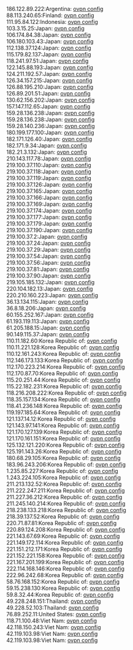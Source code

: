 186.122.89.222:Argentina: [ovpn config](vpn/186_122_89_222.ovpn)  
88.113.240.65:Finland: [ovpn config](vpn/88_113_240_65.ovpn)  
111.95.84.122:Indonesia: [ovpn config](vpn/111_95_84_122.ovpn)  
103.3.15.25:Japan: [ovpn config](vpn/103_3_15_25.ovpn)  
106.174.84.38:Japan: [ovpn config](vpn/106_174_84_38.ovpn)  
106.180.103.43:Japan: [ovpn config](vpn/106_180_103_43.ovpn)  
112.138.37.124:Japan: [ovpn config](vpn/112_138_37_124.ovpn)  
115.179.82.137:Japan: [ovpn config](vpn/115_179_82_137.ovpn)  
118.241.97.51:Japan: [ovpn config](vpn/118_241_97_51.ovpn)  
122.145.88.193:Japan: [ovpn config](vpn/122_145_88_193.ovpn)  
124.211.192.57:Japan: [ovpn config](vpn/124_211_192_57.ovpn)  
126.34.157.215:Japan: [ovpn config](vpn/126_34_157_215.ovpn)  
126.88.195.210:Japan: [ovpn config](vpn/126_88_195_210.ovpn)  
126.89.201.51:Japan: [ovpn config](vpn/126_89_201_51.ovpn)  
130.62.156.202:Japan: [ovpn config](vpn/130_62_156_202.ovpn)  
157.147.112.65:Japan: [ovpn config](vpn/157_147_112_65.ovpn)  
159.28.136.238:Japan: [ovpn config](vpn/159_28_136_238.ovpn)  
159.28.136.238:Japan: [ovpn config](vpn/159_28_136_238.ovpn)  
159.28.140.236:Japan: [ovpn config](vpn/159_28_140_236.ovpn)  
180.199.177.100:Japan: [ovpn config](vpn/180_199_177_100.ovpn)  
182.171.126.40:Japan: [ovpn config](vpn/182_171_126_40.ovpn)  
182.171.9.34:Japan: [ovpn config](vpn/182_171_9_34.ovpn)  
182.21.3.132:Japan: [ovpn config](vpn/182_21_3_132.ovpn)  
210.143.117.78:Japan: [ovpn config](vpn/210_143_117_78.ovpn)  
219.100.37.110:Japan: [ovpn config](vpn/219_100_37_110.ovpn)  
219.100.37.118:Japan: [ovpn config](vpn/219_100_37_118.ovpn)  
219.100.37.119:Japan: [ovpn config](vpn/219_100_37_119.ovpn)  
219.100.37.126:Japan: [ovpn config](vpn/219_100_37_126.ovpn)  
219.100.37.165:Japan: [ovpn config](vpn/219_100_37_165.ovpn)  
219.100.37.166:Japan: [ovpn config](vpn/219_100_37_166.ovpn)  
219.100.37.169:Japan: [ovpn config](vpn/219_100_37_169.ovpn)  
219.100.37.174:Japan: [ovpn config](vpn/219_100_37_174.ovpn)  
219.100.37.177:Japan: [ovpn config](vpn/219_100_37_177.ovpn)  
219.100.37.179:Japan: [ovpn config](vpn/219_100_37_179.ovpn)  
219.100.37.190:Japan: [ovpn config](vpn/219_100_37_190.ovpn)  
219.100.37.2:Japan: [ovpn config](vpn/219_100_37_2.ovpn)  
219.100.37.24:Japan: [ovpn config](vpn/219_100_37_24.ovpn)  
219.100.37.29:Japan: [ovpn config](vpn/219_100_37_29.ovpn)  
219.100.37.54:Japan: [ovpn config](vpn/219_100_37_54.ovpn)  
219.100.37.56:Japan: [ovpn config](vpn/219_100_37_56.ovpn)  
219.100.37.81:Japan: [ovpn config](vpn/219_100_37_81.ovpn)  
219.100.37.90:Japan: [ovpn config](vpn/219_100_37_90.ovpn)  
219.105.185.132:Japan: [ovpn config](vpn/219_105_185_132.ovpn)  
220.104.182.13:Japan: [ovpn config](vpn/220_104_182_13.ovpn)  
220.210.160.223:Japan: [ovpn config](vpn/220_210_160_223.ovpn)  
36.13.134.115:Japan: [ovpn config](vpn/36_13_134_115.ovpn)  
36.8.18.206:Japan: [ovpn config](vpn/36_8_18_206.ovpn)  
60.155.252.167:Japan: [ovpn config](vpn/60_155_252_167.ovpn)  
61.193.119.113:Japan: [ovpn config](vpn/61_193_119_113.ovpn)  
61.205.188.15:Japan: [ovpn config](vpn/61_205_188_15.ovpn)  
90.149.115.37:Japan: [ovpn config](vpn/90_149_115_37.ovpn)  
110.11.182.60:Korea Republic of: [ovpn config](vpn/110_11_182_60.ovpn)  
110.11.221.128:Korea Republic of: [ovpn config](vpn/110_11_221_128.ovpn)  
110.12.161.243:Korea Republic of: [ovpn config](vpn/110_12_161_243.ovpn)  
112.146.173.133:Korea Republic of: [ovpn config](vpn/112_146_173_133.ovpn)  
112.170.223.214:Korea Republic of: [ovpn config](vpn/112_170_223_214.ovpn)  
112.170.87.70:Korea Republic of: [ovpn config](vpn/112_170_87_70.ovpn)  
115.20.251.44:Korea Republic of: [ovpn config](vpn/115_20_251_44.ovpn)  
115.22.182.231:Korea Republic of: [ovpn config](vpn/115_22_182_231.ovpn)  
118.216.208.222:Korea Republic of: [ovpn config](vpn/118_216_208_222.ovpn)  
118.35.157.134:Korea Republic of: [ovpn config](vpn/118_35_157_134.ovpn)  
118.41.236.148:Korea Republic of: [ovpn config](vpn/118_41_236_148.ovpn)  
119.197.185.64:Korea Republic of: [ovpn config](vpn/119_197_185_64.ovpn)  
121.137.14.12:Korea Republic of: [ovpn config](vpn/121_137_14_12.ovpn)  
121.143.97.141:Korea Republic of: [ovpn config](vpn/121_143_97_141.ovpn)  
121.170.127.139:Korea Republic of: [ovpn config](vpn/121_170_127_139.ovpn)  
121.170.161.151:Korea Republic of: [ovpn config](vpn/121_170_161_151.ovpn)  
125.132.121.220:Korea Republic of: [ovpn config](vpn/125_132_121_220.ovpn)  
125.191.143.26:Korea Republic of: [ovpn config](vpn/125_191_143_26.ovpn)  
180.68.29.105:Korea Republic of: [ovpn config](vpn/180_68_29_105.ovpn)  
183.96.243.206:Korea Republic of: [ovpn config](vpn/183_96_243_206.ovpn)  
1.235.85.227:Korea Republic of: [ovpn config](vpn/1_235_85_227.ovpn)  
1.243.224.105:Korea Republic of: [ovpn config](vpn/1_243_224_105.ovpn)  
211.213.132.52:Korea Republic of: [ovpn config](vpn/211_213_132_52.ovpn)  
211.222.247.211:Korea Republic of: [ovpn config](vpn/211_222_247_211.ovpn)  
211.227.36.212:Korea Republic of: [ovpn config](vpn/211_227_36_212.ovpn)  
211.245.140.214:Korea Republic of: [ovpn config](vpn/211_245_140_214.ovpn)  
218.238.133.218:Korea Republic of: [ovpn config](vpn/218_238_133_218.ovpn)  
218.39.137.52:Korea Republic of: [ovpn config](vpn/218_39_137_52.ovpn)  
220.71.87.81:Korea Republic of: [ovpn config](vpn/220_71_87_81.ovpn)  
220.89.124.208:Korea Republic of: [ovpn config](vpn/220_89_124_208.ovpn)  
221.143.67.69:Korea Republic of: [ovpn config](vpn/221_143_67_69.ovpn)  
221.149.172.114:Korea Republic of: [ovpn config](vpn/221_149_172_114.ovpn)  
221.151.212.171:Korea Republic of: [ovpn config](vpn/221_151_212_171.ovpn)  
221.152.221.158:Korea Republic of: [ovpn config](vpn/221_152_221_158.ovpn)  
221.167.201.199:Korea Republic of: [ovpn config](vpn/221_167_201_199.ovpn)  
222.114.168.146:Korea Republic of: [ovpn config](vpn/222_114_168_146.ovpn)  
222.96.242.68:Korea Republic of: [ovpn config](vpn/222_96_242_68.ovpn)  
58.76.168.152:Korea Republic of: [ovpn config](vpn/58_76_168_152.ovpn)  
59.15.238.130:Korea Republic of: [ovpn config](vpn/59_15_238_130.ovpn)  
59.8.32.44:Korea Republic of: [ovpn config](vpn/59_8_32_44.ovpn)  
49.228.248.151:Thailand: [ovpn config](vpn/49_228_248_151.ovpn)  
49.228.52.103:Thailand: [ovpn config](vpn/49_228_52_103.ovpn)  
76.89.252.11:United States: [ovpn config](vpn/76_89_252_11.ovpn)  
118.71.100.48:Viet Nam: [ovpn config](vpn/118_71_100_48.ovpn)  
42.118.150.243:Viet Nam: [ovpn config](vpn/42_118_150_243.ovpn)  
42.119.103.98:Viet Nam: [ovpn config](vpn/42_119_103_98.ovpn)  
42.119.103.98:Viet Nam: [ovpn config](vpn/42_119_103_98.ovpn)  
